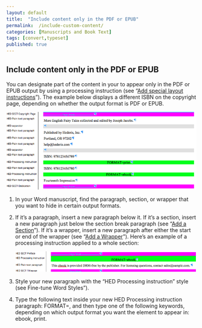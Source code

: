 ```yaml
---
layout: default
title:  "Include content only in the PDF or EPUB"
permalink:  /include-custom-content/
categories: [Manuscripts and Book Text]
tags: [convert,typeset]
published: true
---
```


<section data-type="chapter" class="hsecchapter" data-hederis-type="hsecchapter" id="include-custom-content" data-pi-attrs="id: include-custom-content; data-tags: convert,typeset;" role="doc-chapter" data-tags="convert,typeset" data-author-name=" " data-book-title=" " title="Include content only in the PDF or EPUB"><h1 data-hederis-type="hblkchaptitle" class="hblkchaptitle" id="pXDG7yLxd">Include content only in the PDF or EPUB</h1><p class="hblkp" data-hederis-type="hblkp" id="pcenoL7Qe">You can designate part of the content in your to appear only in the PDF or EPUB output by using a processing instruction (see &#8220;<a href="{% post_url 2020-08-18-37-Addspeciallayoutinstructions %}" data-hederis-type="hspana" id="pgpswCyRB"><span class="Hyperlink" data-hederis-type="hspnspan" id="p08T9ozzx">Add special layout instructions</span></a>&#8221;). The example below displays a different ISBN on the copyright page, depending on whether the output format is PDF or EPUB.</p><img data-hederis-type="hblkimg" class="hblkimg" id="pQwxyz0A6" src="/images/customcontent1.png" data-img-src="customcontent1.png"/><ol class="hwprnumlist" data-hederis-type="hwprnumlist" id="pY3gJg6th"><li class="hblkoli" data-hederis-type="hblkoli" id="lilPZhlsYa"><p class="hblkoli" data-hederis-type="hblklip" id="pBnD6TbEx">In your Word manuscript, find the paragraph, section, or wrapper that you want to hide in certain output formats.</p></li><li class="hblkoli" data-hederis-type="hblkoli" id="liKAwkTwLx"><p class="hblkoli" data-hederis-type="hblklip" id="pc5xaLLug">If it&#8217;s a paragraph, insert a new paragraph below it. If it&#8217;s a section, insert a new paragraph just below the section break paragraph (see &#8220;<a href="{% post_url 2020-08-18-16-AddaSection %}" data-hederis-type="hspana" id="pcLwB3jac"><span class="Hyperlink" data-hederis-type="hspnspan" id="pdXmkcclX">Add a Section</span></a>&#8221;). If it&#8217;s a wrapper, insert a new paragraph after either the start or end of the wrapper (see &#8220;<a href="{% post_url 2020-08-18-15-AddaWrapper %}" data-hederis-type="hspana" id="pK9oBpBQb"><span class="Hyperlink" data-hederis-type="hspnspan" id="pCAnno6h3">Add a Wrapper</span></a>&#8221;). Here&#8217;s an example of a processing instruction applied to a whole section:</p><img data-hederis-type="hblkimg" class="hblkimg" id="pXd22ELmi" src="/images/customcontent2.png" data-img-src="customcontent2.png"/></li><li class="hblkoli" data-hederis-type="hblkoli" id="lieApWknrs"><p class="hblkoli" data-hederis-type="hblklip" id="pgaDrFNYl">Style your new paragraph with the &#8220;HED Processing instruction&#8221; style (see Fine-tune Word Styles&#8221;).</p></li><li class="hblkoli" data-hederis-type="hblkoli" id="lih8AWL8z8"><p class="hblkoli" data-hederis-type="hblklip" id="p6UIDtKMg">Type the following text inside your new HED Processing instruction paragraph: FORMAT=, and then type one of the following keywords, depending on which output format you want the element to appear in: ebook, print.</p></li></ol></section>